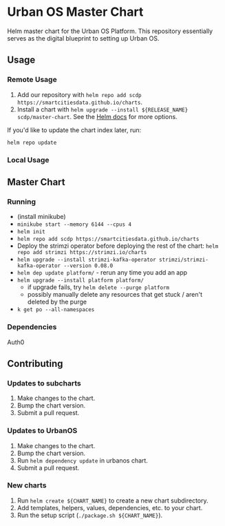 # Urban OS Master Chart
Helm master chart for the Urban OS Platform. This repository essentially serves as the digital blueprint to setting up Urban OS.

## Usage

### Remote Usage

1. Add our repository with `helm repo add scdp https://smartcitiesdata.github.io/charts`.
2. Install a chart with `helm upgrade --install ${RELEASE_NAME} scdp/master-chart`. See the [Helm docs](https://helm.sh/docs/helm/#helm-upgrade) for more options.

If you'd like to update the chart index later, run:

```
helm repo update
```

### Local Usage

## Master Chart

### Running

- (install minikube)
- `minikube start --memory 6144 --cpus 4`
- `helm init`
- `helm repo add scdp https://smartcitiesdata.github.io/charts`
- Deploy the strimzi operator before deploying the rest of the chart: `helm repo add strimzi https://strimzi.io/charts`
- `helm upgrade --install strimzi-kafka-operator strimzi/strimzi-kafka-operator --version 0.08.0`
- `helm dep update platform/` - rerun any time you add an app
- `helm upgrade --install platform platform/` 
  - if upgrade fails, try `helm delete --purge platform`
  - possibly manually delete any resources that get stuck / aren't deleted by the purge
- `k get po --all-namespaces`


### Dependencies
Auth0 

## Contributing

### Updates to subcharts

1. Make changes to the chart.
2. Bump the chart version.
3. Submit a pull request.

### Updates to UrbanOS
1. Make changes to the chart.
2. Bump the chart version.
3. Run `helm dependency update` in urbanos chart.
4. Submit a pull request.

### New charts

1. Run `helm create ${CHART_NAME}` to create a new chart subdirectory.
2. Add templates, helpers, values, dependencies, etc. to your chart.
3. Run the setup script (`./package.sh ${CHART_NAME}`).

